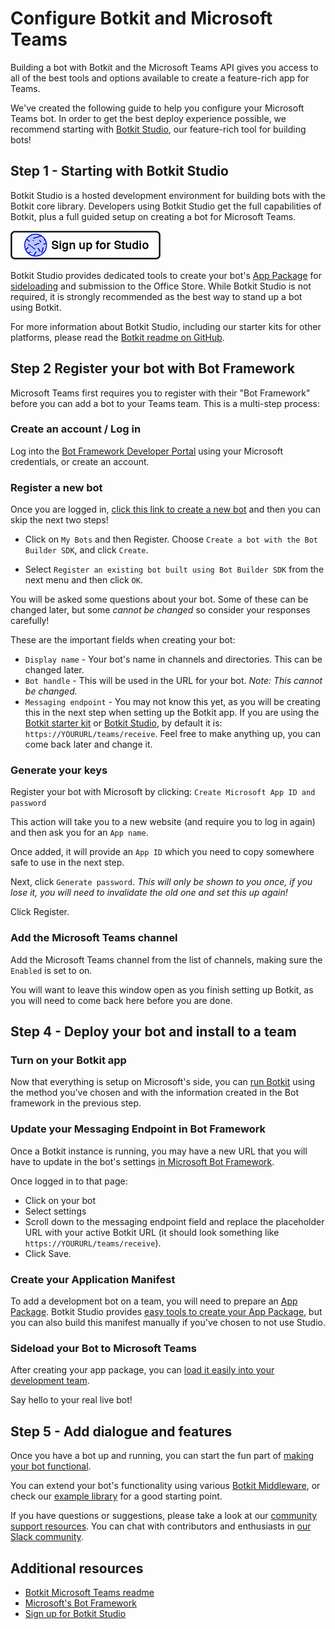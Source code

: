 # Configure Botkit and Microsoft Teams
Building a bot with Botkit and the Microsoft Teams API gives you access to all of the best tools and options available to create a feature-rich app for Teams.

We've created the following guide to help you configure your Microsoft Teams bot. In order to get the best deploy experience possible, we recommend starting with [Botkit Studio](https://studio.botkit.ai/), our feature-rich tool for building bots!

## Step 1 - Starting with Botkit Studio
Botkit Studio is a hosted development environment for building bots with the Botkit core library. Developers using Botkit Studio get the full capabilities of Botkit, plus a full guided setup on creating a bot for Microsoft Teams.

**[![Sign up for Botkit Studio](https://github.com/howdyai/botkit/blob/master/docs/studio.png)](https://studio.botkit.ai/signup?code=readme)**

Botkit Studio provides dedicated tools to create your bot's [App Package](https://botkit.groovehq.com/knowledge_base/topics/create-an-app-package-for-microsoft-teams) for [sideloading](https://msdn.microsoft.com/en-us/microsoft-teams/sideload) and submission to the Office Store. While Botkit Studio is not required, it is strongly recommended as the best way to stand up a bot using Botkit.

For more information about Botkit Studio, including our starter kits for other platforms, please read the [Botkit readme on GitHub](https://github.com/howdyai/botkit#start-with-botkit-studio).

## Step 2 Register your bot with Bot Framework
Microsoft Teams first requires you to register with their "Bot Framework" before you can add a bot to your Teams team. This is a multi-step process:

### Create an account / Log in

Log into the [Bot Framework Developer Portal](https://dev.botframework.com/bots/) using your Microsoft credentials, or create an account.

### Register a new bot
Once you are logged in, [click this link to create a new bot](https://dev.botframework.com/bots/new) and then you can skip the next two steps!

* Click on `My Bots` and then Register. Choose `Create a bot with the Bot Builder SDK`, and click `Create`.

* Select `Register an existing bot built using Bot Builder SDK` from the next menu and then click `OK`.

You will be asked some questions about your bot. Some of these can be changed later, but some _cannot be changed_ so consider your responses carefully!

These are the important fields when creating your bot:

* `Display name` - Your bot's name in channels and directories. This can be changed later.
* `Bot handle` - This will be used in the URL for your bot. *Note: This cannot be changed.*
* `Messaging endpoint` - You may not know this yet, as you will be creating this in the next step when setting up the Botkit app. If you are using the [Botkit starter kit](https://github.com/howdyai/botkit-starter-teams) or [Botkit Studio](https://botkit.groovehq.com/knowledge_base/categories/microsoft-teams-2), by default it is: `https://YOURURL/teams/receive`. Feel free to make anything up, you can come back later and change it.

### Generate your keys
Register your bot with Microsoft by clicking: `Create Microsoft App ID and password`

This action will take you to a new website (and require you to log in again) and then ask you for an `App name`.

Once added, it will provide an `App ID` which you need to copy somewhere safe to use in the next step.

Next, click `Generate password`. *This will only be shown to you once, if you lose it, you will need to invalidate the old one and set this up again!*

Click Register.

### Add the Microsoft Teams channel

Add the Microsoft Teams channel from the list of channels, making sure the `Enabled` is set to on.

You will want to leave this window open as you finish setting up Botkit, as you will need to come back here before you are done.

## Step 4 - Deploy your bot and install to a team

### Turn on your Botkit app
Now that everything is setup on Microsoft's side, you can [run Botkit](/docs/readme-teams.md#getting-started) using the method you've chosen and with the information created in the Bot framework in the previous step.

### Update your Messaging Endpoint in Bot Framework
Once a Botkit instance is running, you may have a new URL that you will have to update in the bot's settings [in Microsoft Bot Framework](https://dev.botframework.com/bots/).

Once logged in to that page:

* Click on your bot
* Select settings
* Scroll down to the messaging endpoint field and replace the placeholder URL with your active Botkit URL (it should look something like `https://YOURURL/teams/receive`).
* Click Save.

### Create your Application Manifest
To add a development bot on a team, you will need to prepare an [App Package](https://msdn.microsoft.com/en-us/microsoft-teams/createpackage). Botkit Studio provides [easy tools to create your App Package](https://botkit.groovehq.com/knowledge_base/topics/create-an-app-package-for-microsoft-teams), but you can also build this manifest manually if you've chosen to not use Studio.

### Sideload your Bot to Microsoft Teams
After creating your app package, you can [load it easily into your development team](https://msdn.microsoft.com/en-us/microsoft-teams/sideload#load-your-package-into-a-team).

Say hello to your real live bot!

## Step 5 - Add dialogue and features
Once you have a bot up and running, you can start the fun part of [making your bot functional](/docs/core.md#basic-usage).

You can extend your bot's functionality using various [Botkit Middleware](/docs/middleware.md), or check our [example library](https://github.com/howdyai/botkit/tree/master/examples) for a good starting point.

If you have questions or suggestions, please take a look at our [community support resources](core.md#developer--support-community). You can chat with contributors and enthusiasts in [our Slack community](https://community.botkit.ai/).

## Additional resources
* [Botkit Microsoft Teams readme](/docs/readme-teams.md)
* [Microsoft's Bot Framework](https://dev.botframework.com/)
* [Sign up for Botkit Studio](https://studio.botkit.ai/signup)
